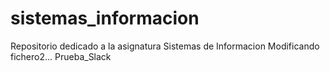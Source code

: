 # sistemas_informacion
Repositorio dedicado a la asignatura Sistemas de Informacion
Modificando fichero2... Prueba_Slack
